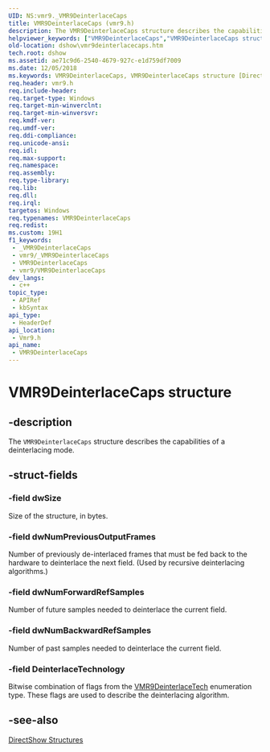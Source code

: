 ```yaml
---
UID: NS:vmr9._VMR9DeinterlaceCaps
title: VMR9DeinterlaceCaps (vmr9.h)
description: The VMR9DeinterlaceCaps structure describes the capabilities of a deinterlacing mode.
helpviewer_keywords: ["VMR9DeinterlaceCaps","VMR9DeinterlaceCaps structure [DirectShow]","VMR9DeinterlaceCapsStructure","dshow.vmr9deinterlacecaps","vmr9/VMR9DeinterlaceCaps"]
old-location: dshow\vmr9deinterlacecaps.htm
tech.root: dshow
ms.assetid: ae71c9d6-2540-4679-927c-e1d759df7009
ms.date: 12/05/2018
ms.keywords: VMR9DeinterlaceCaps, VMR9DeinterlaceCaps structure [DirectShow], VMR9DeinterlaceCapsStructure, dshow.vmr9deinterlacecaps, vmr9/VMR9DeinterlaceCaps
req.header: vmr9.h
req.include-header: 
req.target-type: Windows
req.target-min-winverclnt: 
req.target-min-winversvr: 
req.kmdf-ver: 
req.umdf-ver: 
req.ddi-compliance: 
req.unicode-ansi: 
req.idl: 
req.max-support: 
req.namespace: 
req.assembly: 
req.type-library: 
req.lib: 
req.dll: 
req.irql: 
targetos: Windows
req.typenames: VMR9DeinterlaceCaps
req.redist: 
ms.custom: 19H1
f1_keywords:
 - _VMR9DeinterlaceCaps
 - vmr9/_VMR9DeinterlaceCaps
 - VMR9DeinterlaceCaps
 - vmr9/VMR9DeinterlaceCaps
dev_langs:
 - c++
topic_type:
 - APIRef
 - kbSyntax
api_type:
 - HeaderDef
api_location:
 - Vmr9.h
api_name:
 - VMR9DeinterlaceCaps
---
```


# VMR9DeinterlaceCaps structure


## -description

The <code>VMR9DeinterlaceCaps</code> structure describes the capabilities of a deinterlacing mode.

## -struct-fields

### -field dwSize

Size of the structure, in bytes.

### -field dwNumPreviousOutputFrames

Number of previously de-interlaced frames that must be fed back to the hardware to deinterlace the next field. (Used by recursive deinterlacing algorithms.)

### -field dwNumForwardRefSamples

Number of future samples needed to deinterlace the current field.

### -field dwNumBackwardRefSamples

Number of past samples needed to deinterlace the current field.

### -field DeinterlaceTechnology

Bitwise combination of flags from the <a href="/previous-versions/windows/desktop/api/vmr9/ne-vmr9-vmr9deinterlacetech">VMR9DeinterlaceTech</a> enumeration type. These flags are used to describe the deinterlacing algorithm.

## -see-also

<a href="/windows/desktop/DirectShow/directshow-structures">DirectShow Structures</a>